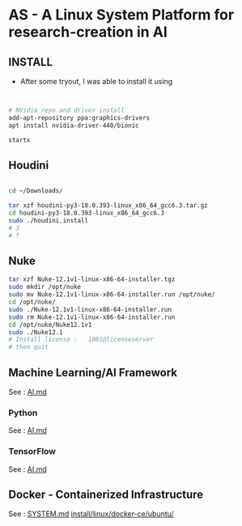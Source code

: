 # AS - A Linux System Platform for research-creation in AI


## INSTALL
* After some tryout, I was able to install it using

```sh


# NVidia repo and driver install
add-apt-repository ppa:graphics-drivers
apt install nvidia-driver-440/bionic

startx

```



## Houdini

```sh

cd ~/Downloads/

tar xzf houdini-py3-18.0.393-linux_x86_64_gcc6.3.tar.gz
cd houdini-py3-18.0.393-linux_x86_64_gcc6.3
sudo ./houdini.install
# 3
# f

```

## Nuke
```sh
tar xzf Nuke-12.1v1-linux-x86-64-installer.tgz 
sudo mkdir /opt/nuke
sudo mv Nuke-12.1v1-linux-x86-64-installer.run /opt/nuke/
cd /opt/nuke/
sudo ./Nuke-12.1v1-linux-x86-64-installer.run 
sudo rm Nuke-12.1v1-linux-x86-64-installer.run
cd /opt/nuke/Nuke12.1v1
sudo ./Nuke12.1 
# Install license :   1001@licenseserver
# then quit

```

## Machine Learning/AI Framework

See : [AI.md](./AI.md)
### Python
See : [AI.md](./AI.md)
### TensorFlow
See : [AI.md](./AI.md)


## Docker - Containerized Infrastructure
See : [SYSTEM.md](./SYSTEM.md)
[install/linux/docker-ce/ubuntu/](https://docs.docker.com/install/linux/docker-ce/ubuntu/)
```sh

```